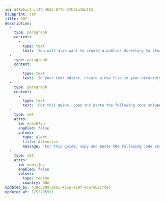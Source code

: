 ```yaml
---
id: d48b5ac4-cf27-4623-8f7a-57b9fa1bbf83
blueprint: car
title: GMC
description:
  -
    type: paragraph
    content:
      -
        type: text
        text: 'You will also want to create a public/ directory to store your static assets. Astro will always include these assets in your final build, so you can safely reference them from inside your component templates.'
  -
    type: paragraph
    content:
      -
        type: text
        text: 'In your text editor, create a new file in your directory at public/robots.txt. robots.txt is a simple file that most sites will include to tell search bots like Google how to treat your site.'
  -
    type: paragraph
    content:
      -
        type: text
        text: 'For this guide, copy and paste the following code snippet into your new file.'
  -
    type: set
    attrs:
      id: mcmnh7yu
      enabled: false
      values:
        type: alert
        title: Attention
        message: 'For this guide, copy and paste the following code snippet into your new file.'
  -
    type: set
    attrs:
      id: mcmnj1ez
      enabled: false
      values:
        type: region
        country: GHA
updated_by: 439c380d-2b81-4b1e-a19f-4ca7a02c7d9b
updated_at: 1752205991
---
```

